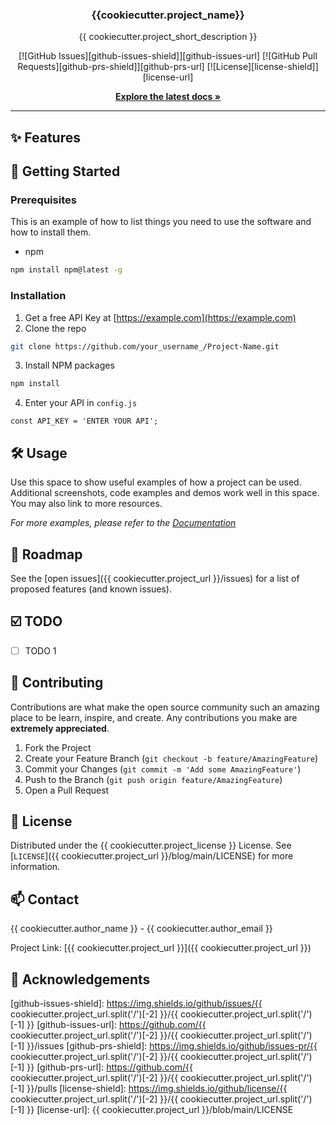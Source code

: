 <h3 align="center">{{cookiecutter.project_name}}</h3>

<div align="center">
  <p>{{ cookiecutter.project_short_description }}</p>
</div>

<div align="center">
  [![GitHub Issues][github-issues-shield]][github-issues-url]
  [![GitHub Pull Requests][github-prs-shield]][github-prs-url]
  [![License][license-shield]][license-url]
</div>

<div align="center">
  <p><a href="http://{{ cookiecutter.project_url.split('/')[-2] }}.github.io/{{ cookiecutter.project_url.split('/')[-1] }}/latest"><strong>Explore the latest docs »</strong></a></p>
</div>

---

<!-- FEATURES -->
## ✨ Features

<!-- GETTING STARTED -->
## 🚀 Getting Started

### Prerequisites

This is an example of how to list things you need to use the software and how to install them.
* npm
```sh
npm install npm@latest -g
```
### Installation

1. Get a free API Key at [https://example.com](https://example.com)
2. Clone the repo
```sh
git clone https://github.com/your_username_/Project-Name.git
```
3. Install NPM packages
```sh
npm install
```
4. Enter your API in `config.js`
```JS
const API_KEY = 'ENTER YOUR API';
```

<!-- USAGE EXAMPLES -->
## 🛠️ Usage

Use this space to show useful examples of how a project can be used. Additional screenshots, code examples and demos work well in this space. You may also link to more resources.

_For more examples, please refer to the [Documentation](https://example.com)_

<!-- ROADMAP -->
## 🚧 Roadmap

See the [open issues]({{ cookiecutter.project_url }}/issues) for a list of proposed features (and known issues).

<!-- TODO -->
## ☑️ TODO
- [ ] TODO 1

<!-- CONTRIBUTING -->
## 🤝 Contributing

Contributions are what make the open source community such an amazing place to be learn, inspire, and create. Any contributions you make are **extremely appreciated**.

1. Fork the Project
2. Create your Feature Branch (`git checkout -b feature/AmazingFeature`)
3. Commit your Changes (`git commit -m 'Add some AmazingFeature'`)
4. Push to the Branch (`git push origin feature/AmazingFeature`)
5. Open a Pull Request

<!-- LICENSE -->
## 📝 License

Distributed under the {{ cookiecutter.project_license }} License. See [`LICENSE`]({{ cookiecutter.project_url }}/blog/main/LICENSE) for more information.

<!-- CONTACT -->
## 📫 Contact

{{ cookiecutter.author_name }} - {{ cookiecutter.author_email }}

Project Link: [{{ cookiecutter.project_url }}]({{ cookiecutter.project_url }})

<!-- ACKNOWLEDGEMENTS -->
## 🙏 Acknowledgements

<!-- MARKDOWN LINKS & IMAGES -->
<!-- https://www.markdownguide.org/basic-syntax/#reference-style-links -->
[github-issues-shield]: https://img.shields.io/github/issues/{{ cookiecutter.project_url.split('/')[-2] }}/{{ cookiecutter.project_url.split('/')[-1] }}
[github-issues-url]: https://github.com/{{ cookiecutter.project_url.split('/')[-2] }}/{{ cookiecutter.project_url.split('/')[-1] }}/issues
[github-prs-shield]: https://img.shields.io/github/issues-pr/{{ cookiecutter.project_url.split('/')[-2] }}/{{ cookiecutter.project_url.split('/')[-1] }}
[github-prs-url]: https://github.com/{{ cookiecutter.project_url.split('/')[-2] }}/{{ cookiecutter.project_url.split('/')[-1] }}/pulls
[license-shield]: https://img.shields.io/github/license/{{ cookiecutter.project_url.split('/')[-2] }}/{{ cookiecutter.project_url.split('/')[-1] }}
[license-url]: {{ cookiecutter.project_url }}/blob/main/LICENSE
